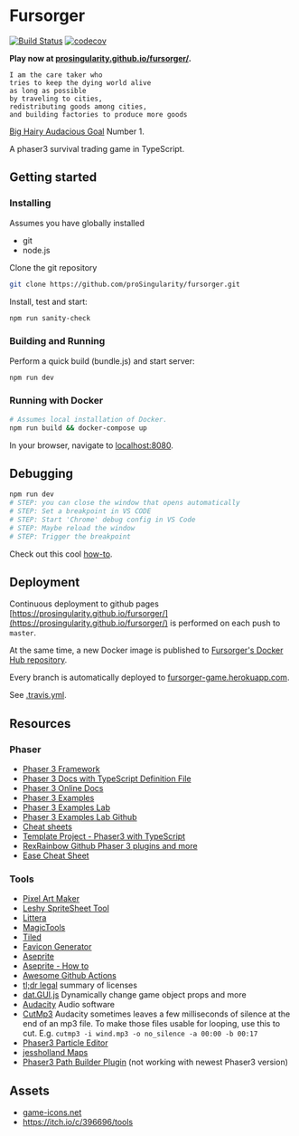 # Fursorger

[![Build Status](https://travis-ci.com/proSingularity/fursorger.svg?branch=master)](https://travis-ci.com/proSingularity/fursorger)
[![codecov](https://codecov.io/gh/proSingularity/fursorger/branch/master/graph/badge.svg)](https://codecov.io/gh/proSingularity/fursorger)

**Play now at [prosingularity.github.io/fursorger/](https://prosingularity.github.io/fursorger/).**

```log
I am the care taker who
tries to keep the dying world alive
as long as possible
by traveling to cities,
redistributing goods among cities,
and building factories to produce more goods
```

[Big Hairy Audacious Goal](https://en.wikipedia.org/wiki/Big_Hairy_Audacious_Goal) Number 1.

A phaser3 survival trading game in TypeScript.

## Getting started

### Installing

Assumes you have globally installed

- git
- node.js

Clone the git repository

```bash
git clone https://github.com/proSingularity/fursorger.git
```

Install, test and start:

```bash
npm run sanity-check
```

### Building and Running

Perform a quick build (bundle.js) and start server:

```bash
npm run dev
```

### Running with Docker

```bash
# Assumes local installation of Docker.
npm run build && docker-compose up
```

In your browser, navigate to [localhost:8080](http://localhost:8080).

## Debugging

```bash
npm run dev
# STEP: you can close the window that opens automatically
# STEP: Set a breakpoint in VS CODE
# STEP: Start 'Chrome' debug config in VS Code
# STEP: Maybe reload the window
# STEP: Trigger the breakpoint
```

Check out this cool [how-to](https://github.com/samme/phaser3-faq/wiki#how-do-i-fixdebug-my-game).

## Deployment

Continuous deployment to github pages [https://prosingularity.github.io/fursorger/](https://prosingularity.github.io/fursorger/) is performed on each push to `master`.

At the same time, a new Docker image is published to [Fursorger's Docker Hub repository](https://cloud.docker.com/u/nonbiri/repository/docker/nonbiri/fursorger).

Every branch is automatically deployed to [fursorger-game.herokuapp.com](https://fursorger-game.herokuapp.com).

See [.travis.yml](.travis.yml).

## Resources

### Phaser

- [Phaser 3 Framework](https://github.com/photonstorm/phaser)
- [Phaser 3 Docs with TypeScript Definition File](https://github.com/photonstorm/phaser3-docs)
- [Phaser 3 Online Docs](https://photonstorm.github.io/phaser3-docs/index.html)
- [Phaser 3 Examples](https://phaser.io/examples/v3)
- [Phaser 3 Examples Lab](https://labs.phaser.io/)
- [Phaser 3 Examples Lab Github](https://github.com/photonstorm/phaser3-examples)
- [Cheat sheets](https://github.com/digitsensitive/phaser3-typescript/blob/master/cheatsheets)
- [Template Project - Phaser3 with TypeScript](https://github.com/digitsensitive/phaser3-typescript)
- [RexRainbow Github Phaser 3 plugins and more](https://github.com/rexrainbow/phaser3-rex-notes/tree/master/plugins)
- [Ease Cheat Sheet](http://lets-gamedev.de/phasereasings/)

### Tools

- [Pixel Art Maker](http://pixelartmaker.com/)
- [Leshy SpriteSheet Tool](https://www.leshylabs.com/apps/sstool)
- [Littera](http://kvazars.com/littera)
- [MagicTools](https://github.com/ellisonleao/magictools)
- [Tiled](https://www.mapeditor.org)
- [Favicon Generator](https://favicon.io/favicon-generator/)
- [Aseprite](https://www.aseprite.org/)
- [Aseprite - How to](https://www.youtube.com/watch?v=Md6W79jtLJM)
- [Awesome Github Actions](https://github.com/sdras/awesome-actions)
- [tl;dr legal](https://tldrlegal.com/) summary of licenses
- [dat.GUI.js](https://github.com/dataarts/dat.gui) Dynamically change game object props and more
- [Audacity](https://www.audacityteam.org/) Audio software
- [CutMp3](http://manpages.ubuntu.com/manpages/bionic/man1/cutmp3.1.html) Audacity sometimes leaves a few milliseconds of silence at the end of an mp3 file. To make those files usable for looping, use this to cut. E.g. `cutmp3 -i wind.mp3 -o no_silence -a 00:00 -b 00:17`
- [Phaser3 Particle Editor](https://koreezgames.github.io/phaser3-particle-editor/)
- [jessholland Maps](https://jessholland.artstation.com/projects/ovArq)
- [Phaser3 Path Builder Plugin](https://github.com/samid737/phaser3-plugin-pathbuilder) (not working with newest Phaser3 version)

## Assets

- [game-icons.net](https://game-icons.net/)
- <https://itch.io/c/396696/tools>
